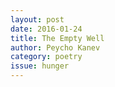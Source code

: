 ```yaml
---
layout: post 
date: 2016-01-24
title: The Empty Well
author: Peycho Kanev
category: poetry
issue: hunger
---
```

